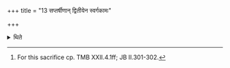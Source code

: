 +++
title = "13 सप्तर्षीणान् द्वितीयेन स्वर्गकामः"

+++

<details><summary>थिते</summary>

13. A sacrificer desirous of heaven should perform the second seven-day-sacrifice of the seven R̥ṣis.[^1]   

[^1]: For this sacrifice cp. TMB XXII.4.1ff; JB II.301-302. 
</details>
